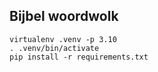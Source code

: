## Bijbel woordwolk

```console
virtualenv .venv -p 3.10
. .venv/bin/activate
pip install -r requirements.txt
```
